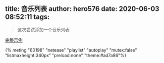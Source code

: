 title: 音乐列表
author: hero576
date: 2020-06-03 08:52:11
tags:
---
> 这次尝试添加一个音乐列表

<!--more-->
[完整示例](https://github.com/MoePlayer/hexo-tag-aplayer/blob/master/docs/README-zh_cn.md)

{% meting "60198" "netease" "playlist" "autoplay" "mutex:false" "listmaxheight:340px" "preload:none" "theme:#ad7a86"%}